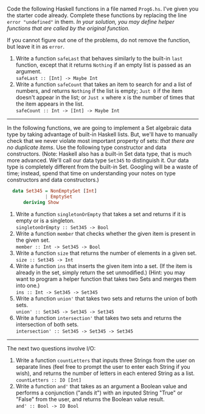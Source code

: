 Code the following Haskell functions in a file named `Prog6.hs`. I've given you the starter code already. Complete these functions by replacing the line `error "undefined"` in them. _In your solution, you may define helper functions that are called by the original function._

If you cannot figure out one of the problems, do not remove the function, but leave it in as `error`.

1. Write a function `safeLast` that behaves similarly to the built-in `last` function, except that it returns `Nothing` if an empty list is passed as an argument.  
   `safeLast :: [Int] -> Maybe Int`
1. Write a function `safeCount` that takes an item to search for and a list of numbers, and returns `Nothing` if the list is empty; `Just 0` if the item doesn't appear in the list; or `Just x` where x is the number of times that the item appears in the list.  
   `safeCount :: Int -> [Int] -> Maybe Int`

<hr>

In the following functions, we are going to implement a Set algebraic data type by taking advantage of built-in Haskell lists. But, we'll have to manually check that we never violate most important property of sets: _that there are no duplicate items_. Use the following type constructor and data constructors. (Note: Haskell also has a built-in Set data type, that is much more advanced. We'll call our data type `Set345` to  distinguish it. Our data type is completely different from the built-in Set. Googling will be a waste of time; instead, spend that time on understanding your notes on type constructors and data constructors.)

 ```haskell
   data Set345 = NonEmptySet [Int]
               | EmptySet
       deriving Show
 ```

1. Write a function `singletonOrEmpty` that takes a set and returns if it is empty or is a singleton.  
   `singletonOrEmpty :: Set345 -> Bool`
1. Write a function `member` that checks whether the given item is present in the given set.  
   `member :: Int -> Set345 -> Bool`
1. Write a function `size` that returns the number of elements in a given set.
   `size :: Set345 -> Int`  
1. Write a function `ins` that inserts the given item into a set. (If the item is already in the set, simply return the set unmodified.) (Hint: you may want to program a helper function that takes two Sets and merges them into one.)  
   `ins :: Int -> Set345 -> Set345`
1. Write a function `union'` that takes two sets and returns the union of both sets.  
   `union' :: Set345 -> Set345 -> Set345`
1. Write a function `intersection'` that takes two sets and returns the intersection of both sets.  
   `intersection' :: Set345 -> Set345 -> Set345`

<hr>

The next two questions involve I/O:

1. Write a function `countLetters` that inputs three Strings from the user on separate lines (feel free to prompt the user to enter each String if you wish), and returns the number of letters in each entered String as a list.
   `countLetters :: IO [Int]`
1. Write a function `and'` that takes as an argument a Boolean value and performs a conjunction ("ands it") with an inputed String "True" or "False" from the user, and returns the Boolean value result.  
   `and' :: Bool -> IO Bool`
